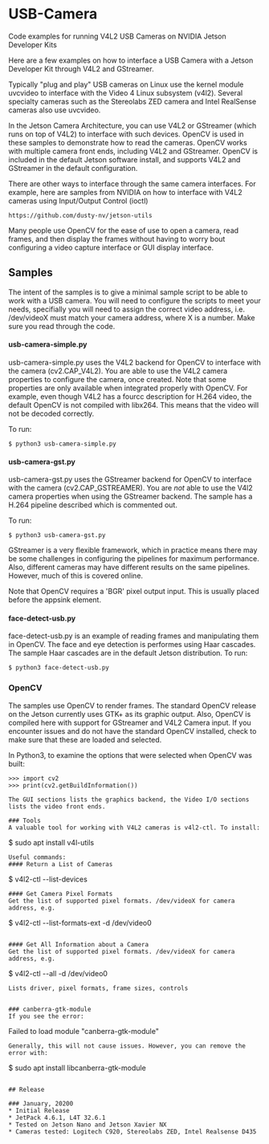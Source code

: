 # USB-Camera
Code examples for running V4L2 USB Cameras on NVIDIA Jetson Developer Kits

Here are a few examples on how to interface a USB Camera with a Jetson Developer Kit through V4L2 and GStreamer.

Typically "plug and play" USB cameras on Linux use the kernel module uvcvideo to interface with the Video 4 Linux subsystem (v4l2). Several specialty cameras such as the Stereolabs ZED camera and Intel RealSense cameras also use uvcvideo.

In the Jetson Camera Architecture, you can use V4L2 or GStreamer (which runs on top of V4L2) to interface with such devices. OpenCV is used in these samples to demonstrate how to read the cameras. OpenCV works with multiple camera front ends, including V4L2 and GStreamer. OpenCV is included in the default Jetson software install, and supports V4L2 and GStreamer in the default configuration.

 There are other ways to interface through the same camera interfaces. For example, here are samples from NVIDIA on how to interface with V4L2 cameras using Input/Output Control (ioctl)

```
https://github.com/dusty-nv/jetson-utils
```
Many people use OpenCV for the ease of use to open a camera, read frames, and then display the frames without having to worry bout configuring a video capture interface or GUI display interface. 

## Samples
The intent of the samples is to give a minimal sample script to be able to work with a USB camera. You will need to configure the scripts to meet your needs, specifially you will need to assign the correct video address, i.e. /dev/videoX must match your camera address, where X is a number. Make sure you read through the code.

#### usb-camera-simple.py
usb-camera-simple.py uses the V4L2 backend for OpenCV to interface with the camera (cv2.CAP_V4L2). You are able to use the V4L2 camera properties to configure the camera, once created. Note that some properties are only available when integrated properly with OpenCV. For example, even though V4L2 has a fourcc description for H.264 video, the default OpenCV is not compiled with libx264. This means that the video will not be decoded correctly.

To run:
```
$ python3 usb-camera-simple.py
```

#### usb-camera-gst.py
usb-camera-gst.py uses the GStreamer backend for OpenCV to interface with the camera (cv2.CAP_GSTREAMER). You are *not* able to use the V4l2 camera properties when using the GStreamer backend. The sample has a H.264 pipeline described which is commented out. 

To run:
```
$ python3 usb-camera-gst.py
```
GStreamer is a very flexible framework, which in practice means there may be some challenges in configuring the pipelines for maximum performance. Also, different cameras may have different results on the same pipelines. However, much of this is covered online.

Note that OpenCV requires a 'BGR' pixel output input. This is usually placed before the appsink element.

#### face-detect-usb.py
face-detect-usb.py is an example of reading frames and manipulating them in OpenCV. The face and eye detection is performes using Haar cascades. The sample Haar cascades are in the default Jetson distribution. 
To run:
```
$ python3 face-detect-usb.py
```

### OpenCV
The samples use OpenCV to render frames. The standard OpenCV release on the Jetson currently uses GTK+ as its graphic output. Also, OpenCV is compiled here with support for GStreamer and V4L2 Camera input. If you encounter issues and do not have the standard OpenCV installed, check to make sure that these are loaded and selected. 

In Python3, to examine the options that were selected when OpenCV was built:
```
>>> import cv2
>>> print(cv2.getBuildInformation())

The GUI sections lists the graphics backend, the Video I/O sections lists the video front ends.

### Tools
A valuable tool for working with V4L2 cameras is v4l2-ctl. To install:
```
$ sudo apt install v4l-utils
```
Useful commands:
#### Return a List of Cameras
```
$ v4l2-ctl --list-devices
```
#### Get Camera Pixel Formats
Get the list of supported pixel formats. /dev/videoX for camera address, e.g.
```
$ v4l2-ctl --list-formats-ext -d /dev/video0
```

#### Get All Information about a Camera
Get the list of supported pixel formats. /dev/videoX for camera address, e.g.
```
$ v4l2-ctl --all -d /dev/video0
```
Lists driver, pixel formats, frame sizes, controls


### canberra-gtk-module
If you see the error:
```
Failed to load module "canberra-gtk-module"
``` 
Generally, this will not cause issues. However, you can remove the error with:
```
$ sudo apt install libcanberra-gtk-module
```

## Release 

### January, 20200
* Initial Release
* JetPack 4.6.1, L4T 32.6.1
* Tested on Jetson Nano and Jetson Xavier NX
* Cameras tested: Logitech C920, Stereolabs ZED, Intel Realsense D435